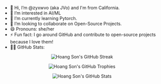 - 👋 Hi, I’m @zyxwvo (aka JVo) and I'm from California.
- 👀 I’m interested in AI/ML
- 🌱 I’m currently learning Pytorch.
- 💞️ I’m looking to collaborate on Open-Source Projects.
- 😄 Pronouns: she/her
- ⚡ Fun fact: I go around GitHub and contribute to open-source projects because I love them!
- 👸🏻 GitHub Stats:

<p align="center">
    <img src="https://github-readme-streak-stats.herokuapp.com/?user=zyxwvo&theme=radical" alt="Hoang Son's GitHub Streak" />
</p>
<p align="center">
    <img src="https://github-profile-trophy.vercel.app/?username=zyxwvo&theme=radical&column=3&row=1&margin-w=15&margin-h=15" alt="Hoang Son's GitHub Trophies" />
</p>
<p align="center">
    <img src="https://github-contribution-stats.vercel.app/api/?username=zyxwvo&theme=radical&layout=compact" alt="Hoang Son's GitHub Stats" />
</p>
